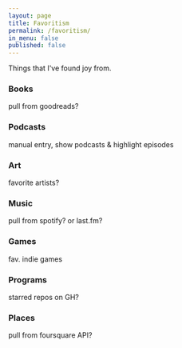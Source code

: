 ```yaml
---
layout: page
title: Favoritism
permalink: /favoritism/
in_menu: false
published: false
---
```


Things that I've found joy from.

### Books

pull from goodreads?

### Podcasts

manual entry, show podcasts & highlight episodes

### Art

favorite artists?

### Music

pull from spotify? or last.fm?

### Games

fav. indie games

### Programs

starred repos on GH?

### Places

pull from foursquare API?

